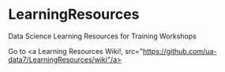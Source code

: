 # LearningResources
Data Science Learning Resources for Training Workshops

Go to <a Learning Resources Wiki!, src="https://github.com/ua-data7/LearningResources/wiki"/a>

